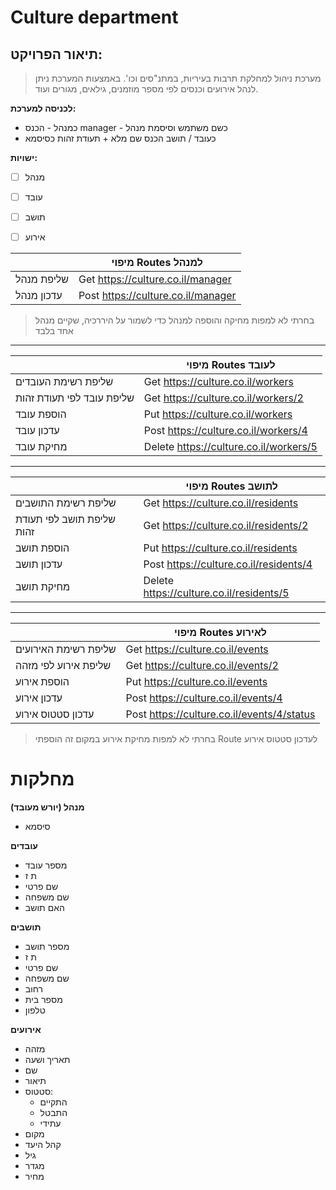 # **Culture department**
## **תיאור הפרויקט:**

> מערכת ניהול למחלקת תרבות בעיריות, במתנ"סים וכו'. באמצעות המערכת ניתן
> לנהל אירועים וכנסים  לפי מספר מוזמנים, גילאים, מגורים ועוד.

 **לכניסה למערכת:**
- כמנהל - הכנס manager - כשם משתמש וסיסמת מנהל
- כעובד / תושב הכנס שם מלא + תעודת זהות כסיסמא


**ישויות:**
 - [ ] מנהל
 - [ ] עובד
 - [ ] תושב
 - [ ] אירוע


|                |**מיפוי** **Routes** **למנהל**
|----------------|-------------------------------
|שליפת מנהל		 |Get https://culture.co.il/manager
|עדכון מנהל         |Post https://culture.co.il/manager              
> בחרתי לא למפות מחיקה והוספה למנהל כדי לשמור על היררכיה, שקיים מנהל אחד בלבד



-----------

|                	 |**מיפוי** **Routes** **לעובד**
|--------------------|------------------------------------
|שליפת רשימת העובדים		 |Get https://culture.co.il/workers
|שליפת עובד לפי תעודת זהות  |Get https://culture.co.il/workers/2 
|הוספת עובד		     |Put https://culture.co.il/workers
|עדכון עובד  			 |Post https://culture.co.il/workers/4
|מחיקת עובד 			 |Delete https://culture.co.il/workers/5

-----------
|                	 |**מיפוי** **Routes** **לתושב**
|--------------------|------------------------------------
|שליפת רשימת התושבים		 |Get https://culture.co.il/residents
|שליפת תושב לפי תעודת זהות  |Get https://culture.co.il/residents/2 
|הוספת תושב		     |Put https://culture.co.il/residents
|עדכון תושב  			 |Post https://culture.co.il/residents/4
|מחיקת תושב 			 |Delete https://culture.co.il/residents/5
-----------
|                	 |**מיפוי** **Routes** **לאירוע**
|--------------------|------------------------------------
|שליפת רשימת האירועים		 |Get https://culture.co.il/events
|שליפת אירוע לפי מזהה  |Get https://culture.co.il/events/2 
|הוספת אירוע		     |Put https://culture.co.il/events
|עדכון אירוע  			 |Post https://culture.co.il/events/4
| עדכון סטטוס אירוע |Post https://culture.co.il/events/4/status
> בחרתי לא למפות מחיקת אירוע במקום זה הוספתי Route לעדכון סטטוס אירוע


# מחלקות
  
**מנהל (יורש מעובד)**
- סיסמא

**עובדים**
- מספר עובד
- ת ז
- שם פרטי
- שם משפחה
- האם תושב

**תושבים**
- מספר תושב
- ת ז
- שם פרטי
- שם משפחה
- רחוב
- מספר בית
- טלפון

**אירועים**
- מזהה
- תאריך ושעה
- שם
- תיאור
- סטטוס: 
  - התקיים 
  - התבטל 
  - עתידי
 - מקום
- קהל היעד
- גיל
- מגדר
- מחיר
